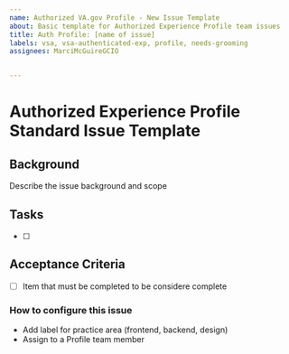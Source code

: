 ```yaml
---
name: Authorized VA.gov Profile - New Issue Template
about: Basic template for Authorized Experience Profile team issues
title: Auth Profile: [name of issue]
labels: vsa, vsa-authenticated-exp, profile, needs-grooming
assignees: MarciMcGuireGCIO


---
```


# Authorized Experience Profile Standard Issue Template

## Background

Describe the issue background and scope

## Tasks
- [ ] 

## Acceptance Criteria
- [ ] Item that must be completed to be considere complete

### How to configure this issue
- Add label for practice area (frontend, backend, design)
- Assign to a Profile team member
